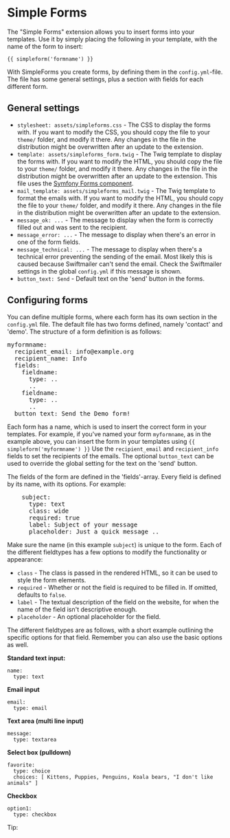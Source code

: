 Simple Forms
============

The "Simple Forms" extension allows you to insert forms into your templates. Use it by simply placing the following in your template, with the name of the form to insert:

    {{ simpleform('formname') }}

With SimpleForms you create forms, by defining them in the `config.yml`-file. The file has some general settings, plus a section with fields for each different form.  

General settings
----------------

 - `stylesheet: assets/simpleforms.css` - The CSS to display the forms with. If you want to modify the CSS, you should copy the file to your `theme/` folder, and modify it there. Any changes in the file in the distribution might be overwritten after an update to the extension. 
 - `template: assets/simpleforms_form.twig` - The Twig template to display the forms with. If you want to modify the HTML, you should copy the file to your `theme/` folder, and modify it there. Any changes in the file in the distribution might be overwritten after an update to the extension. This file uses the [Symfony Forms component](http://symfony.com/doc/current/book/forms.html#form-theming).
 - `mail_template: assets/simpleforms_mail.twig` - The Twig template to format the emails with. If you want to modify the HTML, you should copy the file to your `theme/` folder, and modify it there. Any changes in the file in the distribution might be overwritten after an update to the extension.
 - `message_ok: ...` - The message to display when the form is correctly filled out and was sent to the recipient.
 - `message_error: ...` - The message to display when there's an error in one of the form fields.
 - `message_technical: ...` - The message to display when there's a technical error preventing the sending of the email. Most likely this is caused because Swiftmailer can't send the email. Check the Swiftmailer settings in the global `config.yml` if this message is shown.  
 - `button_text: Send` - Default text on the 'send' button in the forms. 

Configuring forms
-----------------
You can define multiple forms, where each form has its own section in the `config.yml` file. The default file has two forms defined, namely 'contact' and 'demo'. The structure of a form definition is as follows:

<pre>
myformname:
  recipient_email: info@example.org
  recipient_name: Info
  fields:
    fieldname:
      type: ..
      ..
    fieldname:
      type: ..
      ..
  button_text: Send the Demo form!
</pre>

Each form has a name, which is used to insert the correct form in your templates. For example, if you've named your form `myformname`, as in the example above, you can insert the form in your templates using `{{ simpleform('myformname') }}`
Use the `recipient_email` and `recipient_info` fields to set the recipients of the emails. The optional `button_text` can be used to override the global setting for the text on the 'send' button. 

The fields of the form are defined in the 'fields'-array. Every field is defined by its name, with its options. For example:

<pre>
    subject:
      type: text
      class: wide
      required: true
      label: Subject of your message
      placeholder: Just a quick message ..
</pre>

Make sure the name (in this example `subject`) is unique to the form. Each of the different fieldtypes has a few options to modify the functionality or appearance:

  - `class` - The class is passed in the rendered HTML, so it can be used to style the form elements.
  - `required` - Whether or not the field is required to be filled in. If omitted, defaults to `false`.
  - `label` - The textual description of the field on the website, for when the name of the field isn't descriptive enough.
  - `placeholder` - An optional placeholder for the field. 

The different fieldtypes are as follows, with a short example outlining the specific options for that field. Remember you can also use the basic options as well. 

**Standard text input:**

    name:
      type: text

**Email input**

    email:
      type: email

**Text area (multi line input)**

    message:
      type: textarea

**Select box (pulldown)**

    favorite:
      type: choice
      choices: [ Kittens, Puppies, Penguins, Koala bears, "I don't like animals" ]

**Checkbox**

    option1:
      type: checkbox

Tip: 
